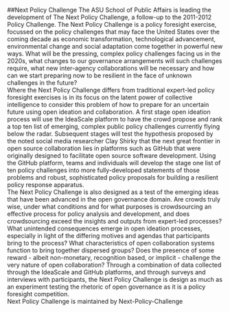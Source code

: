 ##Next Policy Challenge
The ASU School of Public Affairs is leading the development of The Next Policy Challenge, a follow-up to the 2011-2012 Policy Challenge. The Next Policy Challenge is a policy foresight exercise, focussed on the policy challenges that may face the United States over the coming decade as economic transformation, technological advancement, environmental change and social adaptation come together in powerful new ways. What will be the pressing, complex policy challenges facing us in the 2020s, what changes to our governance arrangements will such challenges require, what new inter-agency collaborations will be necessary and how can we start preparing now to be resilient in the face of unknown challenges in the future?\
Where the Next Policy Challenge differs from traditional expert-led policy foresight exercises is in its focus on the latent power of collective intelligence to consider this problem of how to prepare for an uncertain future using open ideation and collaboration. A first stage open ideation process will use the IdeaScale platform to have the crowd propose and rank a top ten list of emerging, complex public policy challenges currently flying below the radar. Subsequent stages will test the hypothesis proposed by the noted social media researcher Clay Shirky that the next great frontier in open source collaboration lies in platforms such as GitHub that were originally designed to facilitate open source software development. Using the GitHub platform, teams and individuals will develop the stage one list of ten policy challenges into more fully-developed statements of those problems and robust, sophisticated policy proposals for building a resilient policy response apparatus.\
The Next Policy Challenge is also designed as a test of the emerging ideas that have been advanced in the open governance domain. Are crowds truly wise, under what conditions and for what purposes is crowdsourcing an effective process for policy analysis and development, and does crowdsourcing exceed the insights and outputs from expert-led processes? What unintended consequences emerge in open ideation processes, especially in light of the differing motives and agendas that participants bring to the process? What characteristics of open collaboration systems function to bring together dispersed groups? Does the presence of some reward - albeit non-monetary, recognition based, or implicit - challenge the very nature of open collaboration? Through a combination of data collected through the IdeaScale and GitHub platforms, and through surveys and interviews with participants, the Next Policy Challenge is design as much as an experiment testing the rhetoric of open governance as it is a policy foresight competition.\
Next Policy Challenge is maintained by Next-Policy-Challenge
